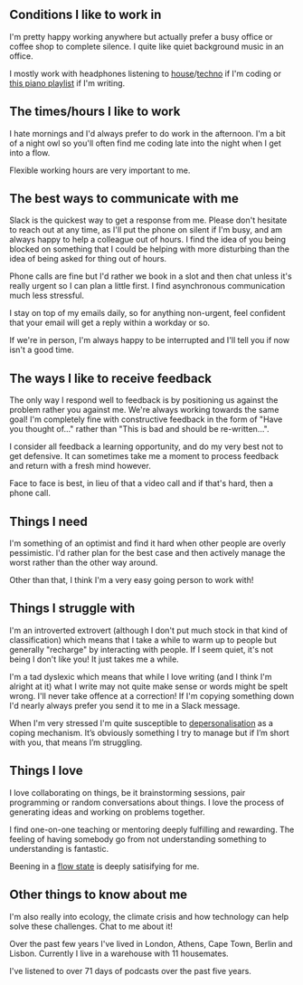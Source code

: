 ## Conditions I like to work in
I'm pretty happy working anywhere but actually prefer a busy office or coffee shop to complete silence. I quite like quiet background music in an office. 

I mostly work with headphones listening to [house](https://open.spotify.com/playlist/2ZZHMHTHR1uH1eHYnM5wXv?si=M5d3ZDcLQ5qFIekvTZwXAA)/[techno](https://open.spotify.com/playlist/527OLqNKEXYOYHQ5OlwNAq?si=tsAVNJyFSPGhgHsHRlNyjw) if I'm coding or [this piano playlist](https://open.spotify.com/playlist/37i9dQZF1DX4sWSpwq3LiO) if I'm writing. 

## The times/hours I like to work
I hate mornings and I'd always prefer to do work in the afternoon. I'm a bit of a night owl so you'll often find me coding late into the night when I get into a flow. 

Flexible working hours are very important to me. 

## The best ways to communicate with me
Slack is the quickest way to get a response from me. Please don't hesitate to reach out at any time, as I'll put the phone on silent if I'm busy, and am always happy to help a colleague out of hours. I find the idea of you being blocked on something that I could be helping with more disturbing than the idea of being asked for thing out of hours.

Phone calls are fine but I'd rather we book in a slot and then chat unless it's really urgent so I can plan a little first. I find asynchronous communication much less stressful.

I stay on top of my emails daily, so for anything non-urgent, feel confident that your email will get a reply within a workday or so.

If we're in person, I'm always happy to be interrupted and I'll tell you if now isn't a good time. 

## The ways I like to receive feedback
The only way I respond well to feedback is by positioning us against the problem rather you against me. We're always working towards the same goal! I'm completely fine with constructive feedback in the form of "Have you thought of..." rather than "This is bad and should be re-written...".

I consider all feedback a learning opportunity, and do my very best not to get defensive. It can sometimes take me a moment to process feedback and return with a fresh mind however. 

Face to face is best, in lieu of that a video call and if that's hard, then a phone call.

## Things I need
I'm something of an optimist and find it hard when other people are overly pessimistic. I'd rather plan for the best case and then actively manage the worst rather than the other way around. 

Other than that, I think I'm a very easy going person to work with!

## Things I struggle with
I'm an introverted extrovert (although I don't put much stock in that kind of classification) which means that I take a while to warm up to people but generally "recharge" by interacting with people. If I seem quiet, it's not being I don't like you! It just takes me a while. 

I'm a tad dyslexic which means that while I love writing (and I think I'm alright at it) what I write may not quite make sense or words might be spelt wrong. I'll never take offence at a correction! If I'm copying something down I'd nearly always prefer you send it to me in a Slack message. 

When I'm very stressed I'm quite susceptible to [depersonalisation](http://discoverthought.com/Burnout/Depersonalization.html) as a coping mechanism. It’s obviously something I try to manage but if I’m short with you, that means I’m struggling. 

## Things I love
I love collaborating on things, be it brainstorming sessions, pair programming or random conversations about things. I love the process of generating ideas and working on problems together.

I find one-on-one teaching or mentoring deeply fulfilling and rewarding. The feeling of having somebody go from not understanding something to understanding is fantastic. 

Beening in a [flow state](https://en.wikipedia.org/wiki/Flow_(psychology)) is deeply satisifying for me.

## Other things to know about me
I'm also really into ecology, the climate crisis and how technology can help solve these challenges. Chat to me about it!

Over the past few years I've lived in London, Athens, Cape Town, Berlin and Lisbon. Currently I live in a warehouse with 11 housemates. 

I've listened to over 71 days of podcasts over the past five years.


